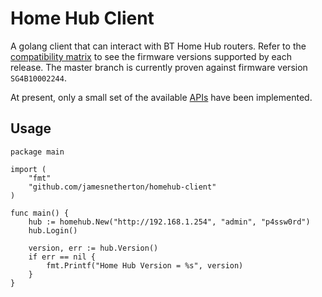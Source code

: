 # Home Hub Client

A golang client that can interact with BT Home Hub routers. Refer to the [compatibility matrix](matrix.md)
to see the firmware versions supported by each release. The master branch is currently proven against firmware version `SG4B10002244`.

At present, only a small set of the available [APIs](xpath.go) have been implemented.

## Usage

```golang
package main

import (
	"fmt"
	"github.com/jamesnetherton/homehub-client"
)

func main() {
	hub := homehub.New("http://192.168.1.254", "admin", "p4ssw0rd")
	hub.Login()

	version, err := hub.Version()
	if err == nil {
		fmt.Printf("Home Hub Version = %s", version)
	}
}
```
